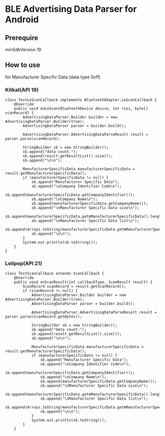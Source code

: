 # BLE Advertising Data Parser for Android

## Prerequire
minSdkVersion 19

## How to use
for Manufacturer Specific Data (data type 0xff)

### Kitkat(API 19)
    class TestLeScanCallback implements BluetoothAdapter.LeScanCallback {
        @Override
        public void onLeScan(BluetoothDevice device, int rssi, byte[] scanRecord) {
            AdvertisingDataParser.Builder builder = new AdvertisingDataParser.Builder(true);
            AdvertisingDataParser parser = builder.build();

            AdvertisingDataParser.AdvertisingDataParseResult result = parser.parse(scanRecord);

            StringBuilder sb = new StringBuilder();
            sb.append("data count:");
            sb.append(result.getResultList().size());
            sb.append("\n\n");

            ManufacturerSpecificData manufacturerSpecificData = result.getManufacturerSpecificData();
            if (manufacturerSpecificData != null) {
                sb.append("Manufacturer Specific Data");
                sb.append("\nCompany Identifier Code\n");
                sb.append(manufacturerSpecificData.getCompanyIdentifier());
                sb.append("\nCompany Name\n");
                sb.append(manufacturerSpecificData.getCompanyName());
                sb.append("\nManufacturer Specific Data size\n");
                sb.append(manufacturerSpecificData.getmManufacturerSpecificData().length);
                sb.append("\nManufacturer Specific Data list\n");
                sb.append(Arrays.toString(manufacturerSpecificData.getmManufacturerSpecificData()));
                sb.append("\n\n");
            }
            System.out.println(sb.toString());
        }
    }

### Lolipop(API 21)
    class TestScanCallback extends ScanCallback {
        @Override
        public void onScanResult(int callbackType, ScanResult result) {
            ScanRecord scanRecord = result.getScanRecord();
            if (scanRecord != null) {
                AdvertisingDataParser.Builder builder = new AdvertisingDataParser.Builder(true);
                AdvertisingDataParser parser = builder.build();

                AdvertisingDataParser.AdvertisingDataParseResult result = parser.parse(scanRecord.getBytes();

                StringBuilder sb = new StringBuilder();
                sb.append("data count:");
                sb.append(result.getResultList().size());
                sb.append("\n\n");

                ManufacturerSpecificData manufacturerSpecificData = result.getManufacturerSpecificData();
                if (manufacturerSpecificData != null) {
                    sb.append("Manufacturer Specific Data");
                    sb.append("\nCompany Identifier Code\n");
                    sb.append(manufacturerSpecificData.getCompanyIdentifier());
                    sb.append("\nCompany Name\n");
                    sb.append(manufacturerSpecificData.getCompanyName());
                    sb.append("\nManufacturer Specific Data size\n");
                    sb.append(manufacturerSpecificData.getmManufacturerSpecificData().length);
                    sb.append("\nManufacturer Specific Data list\n");
                    sb.append(Arrays.toString(manufacturerSpecificData.getmManufacturerSpecificData()));
                    sb.append("\n\n");
                }
                System.out.println(sb.toString());
            }
        }